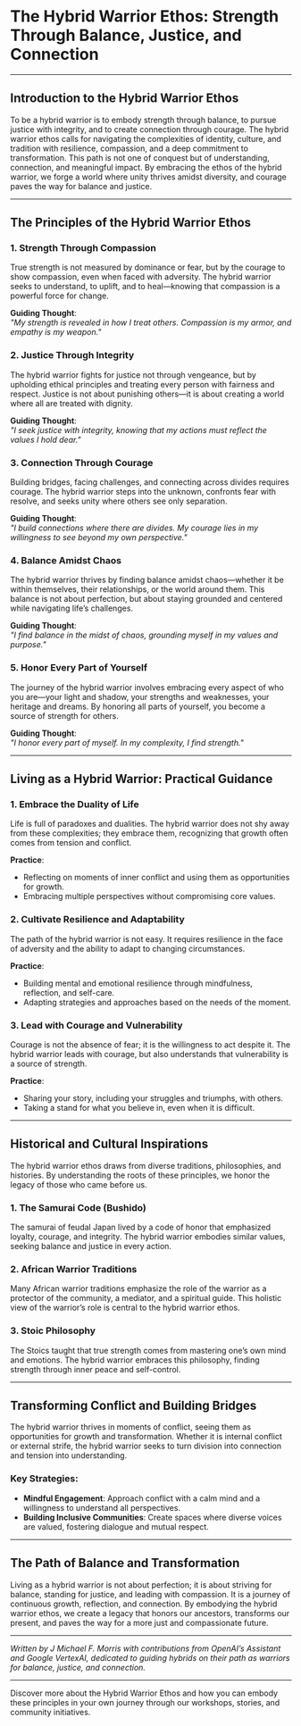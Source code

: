 # The Hybrid Warrior Ethos: Strength Through Balance, Justice, and Connection

---

## Introduction to the Hybrid Warrior Ethos

To be a hybrid warrior is to embody strength through balance, to pursue justice with integrity, and to create connection through courage. The hybrid warrior ethos calls for navigating the complexities of identity, culture, and tradition with resilience, compassion, and a deep commitment to transformation. This path is not one of conquest but of understanding, connection, and meaningful impact. By embracing the ethos of the hybrid warrior, we forge a world where unity thrives amidst diversity, and courage paves the way for balance and justice.

---

## The Principles of the Hybrid Warrior Ethos

### 1. **Strength Through Compassion**
True strength is not measured by dominance or fear, but by the courage to show compassion, even when faced with adversity. The hybrid warrior seeks to understand, to uplift, and to heal—knowing that compassion is a powerful force for change.

**Guiding Thought**:  
_"My strength is revealed in how I treat others. Compassion is my armor, and empathy is my weapon."_

### 2. **Justice Through Integrity**
The hybrid warrior fights for justice not through vengeance, but by upholding ethical principles and treating every person with fairness and respect. Justice is not about punishing others—it is about creating a world where all are treated with dignity.

**Guiding Thought**:  
_"I seek justice with integrity, knowing that my actions must reflect the values I hold dear."_

### 3. **Connection Through Courage**
Building bridges, facing challenges, and connecting across divides requires courage. The hybrid warrior steps into the unknown, confronts fear with resolve, and seeks unity where others see only separation.

**Guiding Thought**:  
_"I build connections where there are divides. My courage lies in my willingness to see beyond my own perspective."_

### 4. **Balance Amidst Chaos**
The hybrid warrior thrives by finding balance amidst chaos—whether it be within themselves, their relationships, or the world around them. This balance is not about perfection, but about staying grounded and centered while navigating life’s challenges.

**Guiding Thought**:  
_"I find balance in the midst of chaos, grounding myself in my values and purpose."_

### 5. **Honor Every Part of Yourself**
The journey of the hybrid warrior involves embracing every aspect of who you are—your light and shadow, your strengths and weaknesses, your heritage and dreams. By honoring all parts of yourself, you become a source of strength for others.

**Guiding Thought**:  
_"I honor every part of myself. In my complexity, I find strength."_

---

## Living as a Hybrid Warrior: Practical Guidance

### 1. **Embrace the Duality of Life**
Life is full of paradoxes and dualities. The hybrid warrior does not shy away from these complexities; they embrace them, recognizing that growth often comes from tension and conflict.

**Practice**:  
- Reflecting on moments of inner conflict and using them as opportunities for growth.
- Embracing multiple perspectives without compromising core values.

### 2. **Cultivate Resilience and Adaptability**
The path of the hybrid warrior is not easy. It requires resilience in the face of adversity and the ability to adapt to changing circumstances.

**Practice**:  
- Building mental and emotional resilience through mindfulness, reflection, and self-care.
- Adapting strategies and approaches based on the needs of the moment.

### 3. **Lead with Courage and Vulnerability**
Courage is not the absence of fear; it is the willingness to act despite it. The hybrid warrior leads with courage, but also understands that vulnerability is a source of strength.

**Practice**:  
- Sharing your story, including your struggles and triumphs, with others.
- Taking a stand for what you believe in, even when it is difficult.

---

## Historical and Cultural Inspirations

The hybrid warrior ethos draws from diverse traditions, philosophies, and histories. By understanding the roots of these principles, we honor the legacy of those who came before us.

### 1. **The Samurai Code (Bushido)**
The samurai of feudal Japan lived by a code of honor that emphasized loyalty, courage, and integrity. The hybrid warrior embodies similar values, seeking balance and justice in every action.

### 2. **African Warrior Traditions**
Many African warrior traditions emphasize the role of the warrior as a protector of the community, a mediator, and a spiritual guide. This holistic view of the warrior’s role is central to the hybrid warrior ethos.

### 3. **Stoic Philosophy**
The Stoics taught that true strength comes from mastering one’s own mind and emotions. The hybrid warrior embraces this philosophy, finding strength through inner peace and self-control.

---

## Transforming Conflict and Building Bridges

The hybrid warrior thrives in moments of conflict, seeing them as opportunities for growth and transformation. Whether it is internal conflict or external strife, the hybrid warrior seeks to turn division into connection and tension into understanding.

### **Key Strategies**:
- **Mindful Engagement**: Approach conflict with a calm mind and a willingness to understand all perspectives.
- **Building Inclusive Communities**: Create spaces where diverse voices are valued, fostering dialogue and mutual respect.

---

## The Path of Balance and Transformation

Living as a hybrid warrior is not about perfection; it is about striving for balance, standing for justice, and leading with compassion. It is a journey of continuous growth, reflection, and connection. By embodying the hybrid warrior ethos, we create a legacy that honors our ancestors, transforms our present, and paves the way for a more just and compassionate future.

---

*Written by J Michael F. Morris with contributions from OpenAI’s Assistant and Google VertexAI, dedicated to guiding hybrids on their path as warriors for balance, justice, and connection.*

---

Discover more about the Hybrid Warrior Ethos and how you can embody these principles in your own journey through our workshops, stories, and community initiatives.
